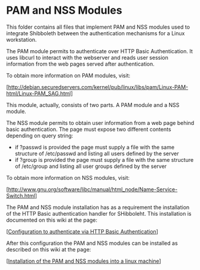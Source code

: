 PAM and NSS Modules
===================

This folder contains all files that implement PAM and NSS modules used to integrate Shibboleth
between the authentication mechanisms for a Linux workstation.

The PAM module permits to authenticate over HTTP Basic Authentication.
It uses libcurl to interact with the webserver and reads user session information from the
web pages served after authentication.
 
To obtain more information on PAM modules, visit:

  [http://debian.securedservers.com/kernel/pub/linux/libs/pam/Linux-PAM-html/Linux-PAM_SAG.html]
  
This module, actually, consists of two parts. A PAM module and a NSS module.

The NSS module permits to obtain user information from a web page behind basic authentication.
The page must expose two different contents depending on query string:

  * if ?passwd is provided the page must supply a file with the same structure of
    /etc/passwd and listing all users defined by the server
  * if ?group is provided the page must supply a file with the same structure of
    /etc/group and listing all user groups defined by the server

To obtain more information on NSS modules, visit:

  [http://www.gnu.org/software/libc/manual/html_node/Name-Service-Switch.html]

The PAM and NSS module installation has as a requirement the installation of the HTTP Basic authentication handler for SHibboleht. This installation is documented on this wiki at the page:

  [[Configuration to authenticate via HTTP Basic Authentication](/biancini/Shibboleth-Authentication/wiki/Install-Basic)]

After this configuration the PAM and NSS modules can be installed as described on this wiki at the page:

   [[Installation of the PAM and NSS modules into a linux machine](/biancini/Shibboleth-Authentication/wiki/Install-PAM-NSS)]
